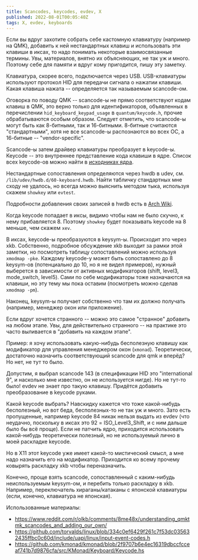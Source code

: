 ```yaml
---
title: Scancodes, keycodes, evdev, X
published: 2022-08-01T00:05:40Z
tags: X, evdev, keyboards
---
```


Если вы вдруг захотите собрать себе кастомную клавиатуру (например на QMK),
добавить к ней нестандартных клавиш и использовать эти клавиши в иксах, то надо
понимать некоторые взаимосвязанные термины. Увы, материалов, внятно их
объясняющих, не так уж и много. Поэтому себе для памяти и вдруг кому пригодится,
пишу эту заметку.

<!--more-->

Клавиатура, скорее всего, подключается через USB. USB-клавиатуры используют
протокол HID для передачи сигнала о нажатии клавиши. Какая клавиша нажата --
определяется так называемым scancode-ом.

Оговорка по поводу QMK -- scancode-ы не прямо соответствуют кодам клавиш в QMK,
это верно только для идентификаторов, объявленных в перечислении
`hid_keyboard_keypad_usage` в `quantum/keycode.h`, прочие обрабатываются особым
образом. Следует отметить, что scancode-ы могут быть как 8-битными, так и
16-битными. 8-битные считаются "стандартными", хотя не все scancode-ы
распознаются во всех ОС, а 16-битные -- "vendor-specific".

Scancode-ы затем драйвер клавиатуры преобразует в keycode-ы. Keycode -- это
внутреннее представление кода клавиши в ядре. Список всех keycode-ов можно найти
в [исходниках ядра](https://github.com/torvalds/linux/blob/334c0ef6429f261c7f53dc035632435ffbc0c60d/include/uapi/linux/input-event-codes.h).

Нестандартные сопоставления определяются через hwdb в udev, см.
`/lib/udev/hwdb.d/60-keyboard.hwdb`. Найти табличку стандартных мне сходу не
удалось, но всегда можно выяснить методом тыка, используя скажем `showkey` или
`evtest`.

Подробности добавления своих записей в hwdb есть в [Arch
Wiki](https://wiki.archlinux.org/title/Map_scancodes_to_keycodes).

Когда keycode попадает в иксы, видимо чтобы нам не было скучно, к нему
прибавляется 8. Поэтому `showkey` будет показывать keycode на 8 меньше, чем
скажем `xev`.

В иксах, keycode-ы преобразуются в keysym-ы. Происходит это через xkb.
Собственно, подробное обсуждение xkb выходит за рамки этой заметки, но
посмотреть таблицу сопоставлений можно используя `xmodmap -pke`. Каждому
keycode-у может быть сопоставлено до 8 keysym-ов (потенциально до 10, но я не
видел примеров), нужный выберется в зависимости от активных модификаторов
(shift, level3, mode_switch, level5). Сами по себе модификаторы тоже назначаются
на клавиши, но эту тему мы пока оставим (посмотреть можно сделав `xmodmap -pm`).

Наконец, keysym-ы получает собственно что там их должно получать (например,
менеджер окон или приложение).

Если вдруг хочется странного -- можно это самое "странное" добавить на любом
этапе. Увы, для действительно странного -- на практике это часто выливается в
"добавить на каждом этапе".

Пример: я хочу использовать какую-нибудь бесполезную клавишу как модификатор для
управления менеджером окон (`xmonad`). Теоретически, достаточно назначить
соответствующий scancode для qmk и вперёд? Но нет, не тут то было.

Допустим, я выбрал scancode 143 (в спецификации HID это "international 9", и
насколько мне известно, он не используется нигде). Но не тут-то было! evdev не
знает про такую клавишу. Придётся добавить преобразование в keycode руками.

Какой keycode выбрать? Навскидку кажется что тоже какой-нибудь бесполезный, но
вот беда, бесполезных-то не так уж и много. Зато есть пропущенные, например
keycode 84 никак нельзя выдать из evdev (что неудачно, поскольку в иксах это 92
= ISO_Level3_Shift, и с ним дальше было бы всё проще). Если не патчить ядро,
приходится использовать какой-нибудь теоретически полезный, но не используемый
лично в моей раскладке keycode.

Но в X11 этот keycode уже имеет какой-то мистический смысл, а мне надо назначить
его на модификатор. Приходится ко всему прочему ковырять раскладку xkb чтобы
переназначить.

Конечно, проще взять scancode, сопоставленный с каким-нибудь неиспользуемым
keysym-ом, и перебить только раскладку в xkb. Например, переключатель
хираганы/катаканы с японской клавиатуры (если, конечно, клавиатура не японская).

Использованные материалы:

- <https://www.reddit.com/r/olkb/comments/8me48x/understanding_qmktmk_scancodes_and_adding_our_own/>
- <https://github.com/torvalds/linux/blob/334c0ef6429f261c7f53dc035632435ffbc0c60d/include/uapi/linux/input-event-codes.h>
- <https://github.com/kmonad/kmonad/blob/2f9707b6e4ec16319dbccfcceaf741b7d9876cfa/src/KMonad/Keyboard/Keycode.hs>
